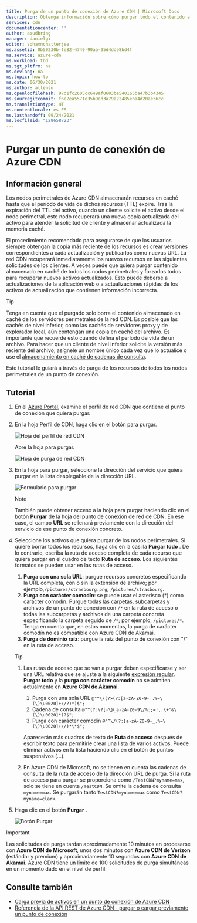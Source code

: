 ```yaml
---
title: Purga de un punto de conexión de Azure CDN | Microsoft Docs
description: Obtenga información sobre cómo purgar todo el contenido almacenado en caché desde un punto de conexión de Azure Content Delivery Network. Los nodos perimetrales almacenan en caché los recursos hasta que expire su período de vida.
services: cdn
documentationcenter: ''
author: asudbring
manager: danielgi
editor: sohamnchatterjee
ms.assetid: 0b50230b-fe82-4740-90aa-95d4dde8bd4f
ms.service: azure-cdn
ms.workload: tbd
ms.tgt_pltfrm: na
ms.devlang: na
ms.topic: how-to
ms.date: 06/30/2021
ms.author: allensu
ms.openlocfilehash: 97d1fc2605cc649af0603be540165ba47b3b4345
ms.sourcegitcommit: f6e2ea5571e35b9ed3a79a22485eba4d20ae36cc
ms.translationtype: HT
ms.contentlocale: es-ES
ms.lasthandoff: 09/24/2021
ms.locfileid: "128658723"
---
```

# <a name="purge-an-azure-cdn-endpoint"></a>Purgar un punto de conexión de Azure CDN
## <a name="overview"></a>Información general
Los nodos perimetrales de Azure CDN almacenarán recursos en caché hasta que el período de vida de dichos recursos (TTL) expire.  Tras la expiración del TTL del activo, cuando un cliente solicite el activo desde el nodo perimetral, este nodo recuperará una nueva copia actualizada del activo para atender la solicitud de cliente y almacenar actualizada la memoria caché.

El procedimiento recomendado para asegurarse de que los usuarios siempre obtengan la copia más reciente de los recursos es crear versiones correspondientes a cada actualización y publicarlos como nuevas URL.  La red CDN recuperará inmediatamente los nuevos recursos en las siguientes solicitudes de los clientes.  A veces puede que quiera purgar contenido almacenado en caché de todos los nodos perimetrales y forzarlos todos para recuperar nuevos activos actualizados.  Esto puede deberse a actualizaciones de la aplicación web o a actualizaciones rápidas de los activos de actualización que contienen información incorrecta.

> [!TIP]
> Tenga en cuenta que el purgado solo borra el contenido almacenado en caché de los servidores perimetrales de la red CDN.  Es posible que las cachés de nivel inferior, como las cachés de servidores proxy y de explorador local, aún contengan una copia en caché del archivo.  Es importante que recuerde esto cuando defina el período de vida de un archivo.  Para hacer que un cliente de nivel inferior solicite la versión más reciente del archivo, asígnele un nombre único cada vez que lo actualice o use el [almacenamiento en caché de cadenas de consulta](cdn-query-string.md).  
> 
> 

Este tutorial le guiará a través de purga de los recursos de todos los nodos perimetrales de un punto de conexión.

## <a name="walkthrough"></a>Tutorial
1. En el [Azure Portal](https://portal.azure.com), examine el perfil de red CDN que contiene el punto de conexión que quiera purgar.
2. En la hoja Perfil de CDN, haga clic en el botón para purgar.
   
    ![Hoja del perfil de red CDN](./media/cdn-purge-endpoint/cdn-profile-blade.png)
   
    Abre la hoja para purgar.
   
    ![Hoja de purga de red CDN](./media/cdn-purge-endpoint/cdn-purge-blade.png)
3. En la hoja para purgar, seleccione la dirección del servicio que quiera purgar en la lista desplegable de la dirección URL.
   
    ![Formulario para purgar](./media/cdn-purge-endpoint/cdn-purge-form.png)
   
   > [!NOTE]
   > También puede obtener acceso a la hoja para purgar haciendo clic en el botón **Purgar** de la hoja del punto de conexión de red de CDN.  En ese caso, el campo **URL** se rellenará previamente con la dirección del servicio de ese punto de conexión concreto.
   > 
   > 
4. Seleccione los activos que quiera purgar de los nodos perimetrales.  Si quiere borrar todos los recursos, haga clic en la casilla **Purgar todo** .  De lo contrario, escriba la ruta de acceso completa de cada recurso que quiera purgar en el cuadro de texto **Ruta de acceso**. Los siguientes formatos se pueden usar en las rutas de acceso.
    1. **Purga con una sola URL**: purgue recursos concretos especificando la URL completa, con o sin la extensión de archivo; por ejemplo,`/pictures/strasbourg.png`; `/pictures/strasbourg`.
    2. **Purga con carácter comodín**: se puede usar el asterisco (\*) como carácter comodín. Purgue todas las carpetas, subcarpetas y archivos de un punto de conexión con `/*` en la ruta de acceso o todas las subcarpetas y archivos de una carpeta concreta especificando la carpeta seguido de `/*`; por ejemplo, `/pictures/*`.  Tenga en cuenta que, en estos momentos, la purga de carácter comodín no es compatible con Azure CDN de Akamai. 
    3. **Purga de dominio raíz**: purgue la raíz del punto de conexión con "/" en la ruta de acceso.
   
   > [!TIP]
   > 1. Las rutas de acceso que se van a purgar deben especificarse y ser una URL relativa que se ajuste a la siguiente [expresión regular](/dotnet/standard/base-types/regular-expression-language-quick-reference). **Purgar todo** y la **purga con carácter comodín** no se admiten actualmente en **Azure CDN de Akamai**.
   >
   >    1. Purga con una sola URL `@"^\/(?>(?:[a-zA-Z0-9-_.%=\(\)\u0020]+\/?)*)$";`  
   >    1. Cadena de consulta `@"^(?:\?[-\@_a-zA-Z0-9\/%:;=!,.\+'&\(\)\u0020]*)?$";`  
   >    1. Purga con carácter comodín `@"^\/(?:[a-zA-Z0-9-_.%=\(\)\u0020]+\/)*\*$";` 
   > 
   >    Aparecerán más cuadros de texto de **Ruta de acceso** después de escribir texto para permitirle crear una lista de varios activos.  Puede eliminar activos en la lista haciendo clic en el botón de puntos suspensivos (...).
   > 
   > 1. En Azure CDN de Microsoft, no se tienen en cuenta las cadenas de consulta de la ruta de acceso de la dirección URL de purga. Si la ruta de acceso para purgar se proporciona como `/TestCDN?myname=max`, solo se tiene en cuenta `/TestCDN`. Se omite la cadena de consulta `myname=max`. Se purgarán tanto `TestCDN?myname=max` como `TestCDN?myname=clark`.

5. Haga clic en el botón **Purgar** .
   
    ![Botón Purgar](./media/cdn-purge-endpoint/cdn-purge-button.png)

> [!IMPORTANT]
> Las solicitudes de purga tardan aproximadamente 10 minutos en procesarse con **Azure CDN de Microsoft**, unos dos minutos con **Azure CDN de Verizon** (estándar y premium) y aproximadamente 10 segundos con **Azure CDN de Akamai**.  Azure CDN tiene un límite de 100 solicitudes de purga simultáneas en un momento dado en el nivel de perfil. 
> 
> 

## <a name="see-also"></a>Consulte también
* [Carga previa de activos en un punto de conexión de Azure CDN](cdn-preload-endpoint.md)
* [Referencia de la API REST de Azure CDN - purgar o cargar previamente un punto de conexión](/rest/api/cdn/endpoints)


